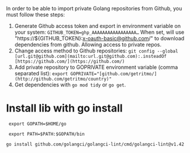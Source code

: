 In order to be able to import private Golang repositories from Github, you must follow these steps:

1. Generate Github access token and export in environment variable on your system:
`GITHUB_TOKEN=ghp_AAAAAAAAAAAAAAAAA…`
When set, will use "https://${GITHUB_TOKEN}:x-oauth-basic@github.com/" to download dependencies from github. Allowing access to private repos.
2. Change access method to Github repositories:
`git config --global [url.git@github.com](mailto:url.git@github.com):.insteadOf [https://github.com/](https://github.com/)`
3. Add private repository to GOPRIVATE environment variable (comma separated list):
`export GOPRIVATE="[github.com/getritmo/](http://github.com/getritmo/country)"`
4. Get dependencies with `go mod tidy` or `go get`.

# Install lib with go install

```
 export GOPATH=$HOME/go 
```

```
 export PATH=$PATH:$GOPATH/bin
```

```
go install github.com/golangci/golangci-lint/cmd/golangci-lint@v1.42
```
